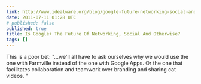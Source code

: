 ```yaml
---
link: http://www.idealware.org/blog/google-future-networking-social-and-otherwise
date: 2011-07-11 01:28 UTC
# published: false
published: true
title: Is Google+ The Future Of Networking, Social And Otherwise?
tags: []
---
```


This is a poor bet: "...we'll all have to ask ourselves why we would use the one with Farmville instead of the one with Google Apps.  Or the one that facilitates collaboration and teamwork over branding and sharing cat videos. "
